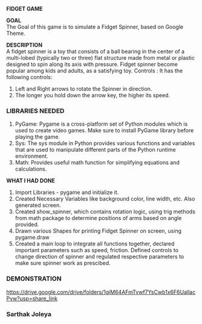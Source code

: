 **FIDGET GAME**  

**GOAL**  
The Goal of this game is to simulate a Fidget Spinner, based on Google Theme. 

**DESCRIPTION**  
A fidget spinner is a toy that consists of a ball bearing in the center of a multi-lobed (typically two or three) flat structure made from metal or plastic designed to spin along its axis with pressure. Fidget spinner become popular among kids and adults, as a satisfying toy.
Controls : It has the following controls:
1) Left and Right arrows to rotate the Spinner in direction.
2) The longer you hold down the arrow key, the higher its speed.

### LIBRARIES NEEDED

1. PyGame: Pygame is a cross-platform set of Python modules which is used to create video games. Make sure to install PyGame library before playing the game.
2. Sys: The sys module in Python provides various functions and variables that are used to manipulate different parts of the Python runtime environment.
3. Math: Provides useful math function for simplifying equations and calculations.

**WHAT I HAD DONE**  
1) Import Libraries - pygame and initialize it. 
2) Created Necessary Variables like background color, line width, etc. Also generated screen.
3) Created show_spinner, which contains rotation logic, using trig methods from math package to determine positions of arms based on angle provided. 
4) Drawn various Shapes for printing Fidget Spinner on screen, using pygame.draw
5) Created a main loop to integrate all functions together, declared important parameters such as speed, friction. Defined controls to change direction of spinner and regulated respective parameters to make sure spinner work as prescibed.

### DEMONSTRATION
https://drive.google.com/drive/folders/1qiM64AFmTvwf7YsCwb1x6F6UallacPvw?usp=share_link

### Sarthak Joleya ### 
